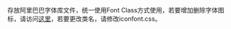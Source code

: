 存放阿里巴巴字体库文件，统一使用Font Class方式使用，若要增加删除字体图标，请访问[这里](http://www.iconfont.cn.com)，若要更改类名，请修改iconfont.css。